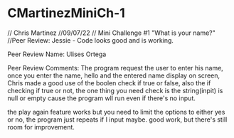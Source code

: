 # CMartinezMiniCh-1
// Chris Martinez
//09/07/22 
// Mini Challenge #1 "What is your name?"
//Peer Review: Jessie - Code looks good and is working.


Peer Review Name: Ulises Ortega

Peer Review Comments:
The program request the user to enter his name, once you enter the name, hello and the entered name display on screen, Chris made a good use of the
boolen check if true or false, also the if checking if true or not, the one thing you need check is the string(inpit) is null or empty cause the program wll run even if there's no input.

the play again feature works but you need to limit the options to either yes or no, the program just repeats if I input maybe.
good work, but there's still room for improvement.
